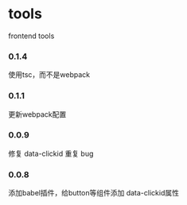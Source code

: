 # tools
frontend tools

### 0.1.4

使用tsc，而不是webpack

### 0.1.1

更新webpack配置

### 0.0.9

修复 data-clickid 重复 bug

### 0.0.8

添加babel插件，给button等组件添加 data-clickid属性
